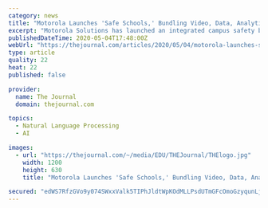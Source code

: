 ```yaml
---
category: news
title: "Motorola Launches 'Safe Schools,' Bundling Video, Data, Analytics and Voice"
excerpt: "Motorola Solutions has launched an integrated campus safety bundle that combines video, data, analytics and voice. Safe Schools is intended to help school sites secure their campus perimeter, control access to buildings and speed up communication with local law enforcement."
publishedDateTime: 2020-05-04T17:48:00Z
webUrl: "https://thejournal.com/articles/2020/05/04/motorola-launches-safe-schools-bundling-video-data-analytics-and-voice.aspx?admgarea=News1"
type: article
quality: 22
heat: 22
published: false

provider:
  name: The Journal
  domain: thejournal.com

topics:
  - Natural Language Processing
  - AI

images:
  - url: "https://thejournal.com/~/media/EDU/THEJournal/THElogo.jpg"
    width: 1200
    height: 630
    title: "Motorola Launches 'Safe Schools,' Bundling Video, Data, Analytics and Voice"

secured: "edWS7RfzGVo9y074SWxxValk5TIPhJldtWpKOdMLLPsdUTmGFcOmoGzyqunLjy9I8cWancxV2/7hElqj4bHPoKB6q4PIK14NMSX7wgh2+om3H0ndUSIelqggMlb8Gh0WLpxCVr7LH3S38/fvHnLtjp2aGdU4J6SZGyLoy8/Mo70+BKhSUNmqDmbQ6UG6i/IFRrFJglMrUgW1Rzv9aGZ7390gveWP1h/KbnlsQTAjfoFx2/Sujs4o8J5PC7tgjM7WV+wTTYXJ0SpY9dS5vZNyTq3go9WU5I5juuDpuDbjvrraRutgSAvcU4MyQ3dIicOq;zjn4HvKNF8wBpsy1fqBzbw=="
---
```


